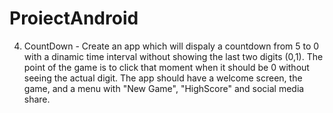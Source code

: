# ProiectAndroid
4) CountDown - Create an app which will dispaly a countdown from 5 to 0 with a dinamic time interval without showing the last two digits (0,1). The point of the game is to click that moment when it should be 0 without seeing the actual digit. The app should have a welcome screen, the game, and a menu with "New Game", "HighScore" and social media share.
